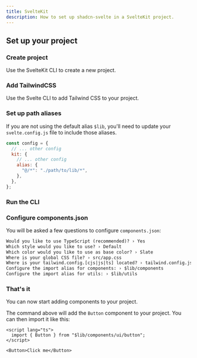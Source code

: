 ```yaml
---
title: SvelteKit
description: How to set up shadcn-svelte in a SvelteKit project.
---
```


<script>
  import { Alert, AlertDescription } from "$lib/registry/new-york/ui/alert";
  import { Steps, PMCreate, PMExecute, PMInstall, PMAddComp } from "$lib/components/docs";
</script>

## Set up your project

<Steps>

### Create project

Use the SvelteKit CLI to create a new project.

<PMCreate command="svelte@latest my-app" />

### Add TailwindCSS

Use the Svelte CLI to add Tailwind CSS to your project.

<PMExecute command="sv@0.6.18 add tailwindcss" />

### Set up path aliases

If you are not using the default alias `$lib`, you'll need to update your `svelte.config.js` file to include those aliases.

```js title="svelte.config.js" {6}
const config = {
  // ... other config
  kit: {
    // ... other config
    alias: {
      "@/*": "./path/to/lib/*",
    },
  },
};
```

### Run the CLI

<PMExecute command="shadcn-svelte@latest init" />

### Configure components.json

You will be asked a few questions to configure `components.json`:

```txt showLineNumbers
Would you like to use TypeScript (recommended)? › Yes
Which style would you like to use? › Default
Which color would you like to use as base color? › Slate
Where is your global CSS file? › src/app.css
Where is your tailwind.config.[cjs|js|ts] located? › tailwind.config.js
Configure the import alias for components: › $lib/components
Configure the import alias for utils: › $lib/utils
```

### That's it

You can now start adding components to your project.

<PMAddComp name="button" />

The command above will add the `Button` component to your project. You can then import it like this:

```svelte {2,5} showLineNumbers
<script lang="ts">
  import { Button } from "$lib/components/ui/button";
</script>

<Button>Click me</Button>
```

</Steps>
